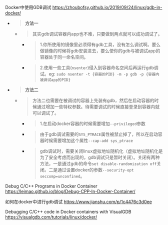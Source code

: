 
Docker中使用GDB调试 https://zhoubofsy.github.io/2019/09/24/linux/gdb-in-docker/
- > **方法一**
  * > 其实gdb调试容器内app也不难，只要做到两点就可以成功调试了。
    + > 1.你所使用的镜像里必须得有gdb工具，没有怎么调试啊。要么做镜像的时候将gdb安装进去，要么使你的gdb与被调试app的容器处于同一命名空间。
    + > 2.使用一些工具(`nsenter`)侵入到容器命名空间后再运行gdb调试。eg: `sudo nsenter -t {容器的PID} -m -p gdb -p {容器内被调试app的PID}`
- > **方法二**
  * > 方法二也需要在被调试的容器上先装有gdb，然后在启动容器的时候通过增加一些特权参数。待需要调试的时候直接登录到容器内就可以调试了。
    + > 1.在启动docker容器的时候需要增加`--privileged`参数
    + > 由于gdb调试需要的`SYS_PTRACE`属性被禁止掉了，所以在启动容器时候需要增加这个属性`--cap-add sys_ptrace`
    + > gdb调试时，需要关闭linux虚拟地址随机化（虚拟地址随机化是为了安全考虑而出现的，gdb调试只是暂时关闭）。关闭有两种方法，一是通过gdb的命令`set disable-randomization off`关闭。二是通过设置docker的参数`--security-opt seccomp=unconfined`。

Debug C/C++ Programs in Docker Container https://leimao.github.io/blog/Debug-CPP-In-Docker-Container/

如何在docker中进行gdb调试 https://www.jianshu.com/p/1c4476c3d0ee

Debugging C/C++ code in Docker containers with VisualGDB https://visualgdb.com/tutorials/linux/docker/
